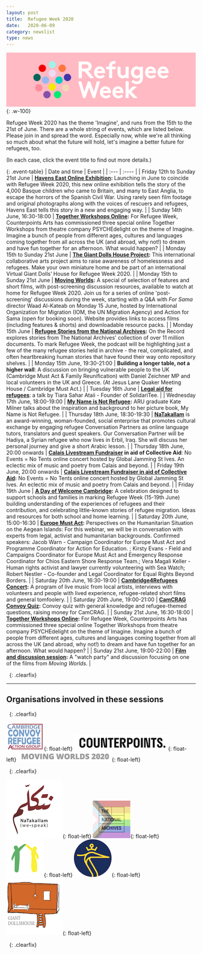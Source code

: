 ```yaml
---
layout: post
title:  Refugee Week 2020
date:   2020-06-09
category: newslist
type: news
---
```


![Refugee Week 2020 logo](/images/2020-06-09-refugee-week-pink.svg){: .w-100}

Refugee Week 2020 has the theme 'Imagine', and runs from the 15th to the 21st of June. There are a whole string of events, which are listed below. Please join in and spread the word. Especially now, while we're all thinking so much about what the future will hold, let's imagine a better future for refugees, too.

(In each case, click the event title to find out more details.)

{: .event-table}
| Date and time | Event |
| :--- | :---- |
| Friday 12th to Sunday 21st June | **[Havens East Online Exhibition](https://refugeeweek.org.uk/events/havens-east-online-exhibition/):** Launching in June to coincide with Refugee Week 2020, this new online exhibition tells the story of the 4,000 Basque children who came to Britain, and many to East Anglia, to escape the horrors of the Spanish Civil War. Using rarely seen film footage and original photographs along with the voices of rescuers and refugees, Havens East tells this story in a new and engaging way. |
| Sunday 14th June, 16:30-18:00 | **[Together Workshops Online](https://refugeeweek.org.uk/events/together-workshops-online/):** For Refugee Week, Counterpoints Arts has commissioned three special online Together Workshops from theatre company PSYCHEdelight on the theme of Imagine. Imagine a bunch of people from different ages, cultures and languages coming together from all across the UK (and abroad, why not!) to dream and have fun together for an afternoon. What would happen? |
| Monday 15th to Sunday 21st June | **[The Giant Dolls House Project](https://www.giantdollshouse.org/):** This international collaborative arts project aims to raise awareness of homelessness and refugees. Make your own miniature home and be part of an international Virtual Giant Dolls’ House for Refugee Week 2020. |
| Monday 15th to Sunday 21st June | **[Moving Worlds](https://movingworlds.info):** A special of selection of features and short films, with post-screening discussion resources, available to watch at home for Refugee Week 2020. Join us for a series of online 'post-screening' discussions during the week, starting with a Q&A with *For Sama* director Waad Al-Kateab on Monday 15 June, hosted by International Organization for Migration (IOM, the UN Migration Agency) and Action for Sama (open for booking soon). Website provides links to access films (including features & shorts) and downloadable resource packs. |
| Monday 15th June | **[Refugee Stories from the National Archives](https://media.nationalarchives.gov.uk/index.php/tag/education/):** On the Record explores stories from The National Archives' collection of over 11 million documents. To mark Refugee Week, the podcast will be highlighting just a few of the many refugee stories held in archive - the real, complicated, and often heartbreaking human stories that have found their way onto repository shelves. |
| Monday 15th June, 19:30-21:00 | **Building a longer table, not a higher wall**: A discussion on bringing vulnerable people to the UK (Cambridge Must Act & Family Reunification) with Daniel Zeichner MP and local volunteers in the UK and Greece. (At Jesus Lane Quaker Meeting House / Cambridge Must Act.) |
| Tuesday 16th June | **[Legal aid for refugees](https://www.solidaritee.org.uk/)**: a talk by Tiara Sahar Ataii - Founder of SolidariTee. |
| Wednesday 17th June, 18:00-19:00 | **[My Name is Not Refugee](https://aru.ac.uk/community-engagement/my-name-is-not-refugee):** ARU graduate Kate Milner talks about the inspiration and background to her picture book, My Name is Not Refugee. |
| Thursday 18th June, 18:30-19:30 | **[NaTakallam](http://www.camcrag.org.uk/events)** is an award-winning, woman-founded, social enterprise that promotes cultural exchange by engaging refugee Conversation Partners as online language tutors, translators and guest speakers. Our Conversation Partner will be Hadiya, a Syrian refugee who now lives in Erbil, Iraq. She will discuss her personal journey and give a short Arabic lesson. |
| Thursday 18th June, 20:00 onwards | **[Calais Livestream Fundraiser](https://www.facebook.com/events/272504783938870/) in aid of Collective Aid**: No Events = No Tents online concert hosted by Global Jamming St Ives. An eclectic mix of music and poetry from Calais and beyond. |
| Friday 19th June, 20:00 onwards | **[Calais Livestream Fundraiser in aid of Collective Aid](https://www.facebook.com/events/272504783938870/):** No Events = No Tents online concert hosted by Global Jamming St Ives. An eclectic mix of music and poetry from Calais and beyond. |
| Friday 19th June | **[A Day of Welcome Cambridge](https://www.norfolksos.co.uk/dow-2020):** A celebration designed to support schools and families in marking Refugee Week (15-19th June) building understanding of the experiences of refugees and their contribution, and celebrating little-known stories of refugee migration. Ideas and resources for both school and home learning. |
| Saturday 20th June, 15:00-16:30 | **[Europe Must Act](https://facebook.com/events/s/perspectives-on-the-humanitari/):** Perspectives on the Humanitarian Situation on the Aegean Islands: For this webinar, we will be in conversation with experts from legal, activist and humanitarian backgrounds. Confirmed speakers: Jacob Warn - Campaign Coordinator for Europe Must Act and Programme Coordinator for Action for Education. ; Kirsty Evans - Field and Campaigns Coordinator for Europe Must Act and Emergency Response Coordinator for Chios Eastern Shore Response Team.; Vera Magali Keller - Human rights activist and lawyer currently volunteering with Sea Watch; Robert Nestler - Co-founder and Legal Coordinator for Equal Rights Beyond Borders. |
| Saturday 20th June, 16:30-19:00 | **[Cambridge4Refugees Concert](http://www.camcrag.org.uk):** A program of live music from local artists, interviews with volunteers and people with lived experience, refugee-related short films and general tomfoolery. |
| Saturday 20th June, 19:00-21:00 | **[CamCRAG Convoy Quiz](http://www.camcrag.org.uk):** Convoy quiz with general knowledge and refugee-themed questions, raising money for CamCRAG. |
| Sunday 21st June, 16:30-18:00 | **[Together Workshops Online](https://refugeeweek.org.uk/events/together-workshops-online/):** For Refugee Week, Counterpoints Arts has commissioned three special online Together Workshops from theatre company PSYCHEdelight on the theme of Imagine. Imagine a bunch of people from different ages, cultures and languages coming together from all across the UK (and abroad, why not!) to dream and have fun together for an afternoon. What would happen? |
| Sunday 21st June, 19:00-22:00 | **[Film and discussion session](https://www.facebook.com/events/1953811591418028/):** A "watch party" and discussion focusing on one of the films from *Moving Worlds*. |

&nbsp;
{: .clearfix}

-----

## Organisations involved in these sessions

&nbsp;
{: .clearfix}

![Cambridge Convoy Refugee Action Group, CamCRAG](/images/2020-06-09-camcrag.png){: float-left}
![Counterpoints](/images/2020-06-09-counterpoints.png){: float-left}
![Moving Worlds](/images/2020-06-09-moving-worlds.png){: float-left}

&nbsp;
{: .clearfix}

![NaTakallam](/images/2020-06-09-natakallam.png){: float-left}
![The National Archives](/images/2020-06-09-national-archives.png){: float-left}
![Norflok Schools of Sanctuary](/images/2020-06-09-norfolk-sos.png){: float-left}
![Anglia Ruskin University](/images/2020-06-09-aru.png){: float-left}
![Giant Dollshouse](/images/2020-06-09-giant-dolls-house.png){: float-left}

&nbsp;
{: .clearfix}
